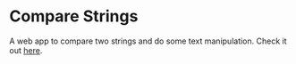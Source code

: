 # Compare Strings

A web app to compare two strings and do some text manipulation. Check it out [here](https://shakil-shahadat.github.io/compare/).
